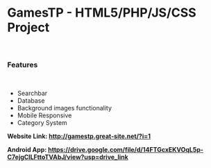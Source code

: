 <h1>GamesTP - HTML5/PHP/JS/CSS Project</h1>
<br>
<h3>Features</h3>
<br>
<ul>
    <li>Searchbar</li>
    <li>Database</li>
    <li>Background images functionality</li>
    <li>Mobile Responsive</li>
    <li>Category System</li>

</ul>

<b> Website Link: http://gamestp.great-site.net/?i=1<b>

<b> Android App: https://drive.google.com/file/d/14FTGcxEKVOqL5p-C7ejgClLFttoTVAbJ/view?usp=drive_link<b>